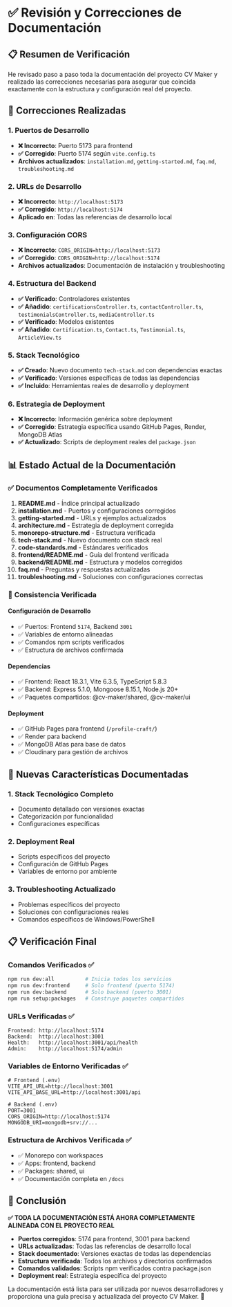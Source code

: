 # ✅ Revisión y Correcciones de Documentación

## 📋 Resumen de Verificación

He revisado paso a paso toda la documentación del proyecto CV Maker y realizado las correcciones necesarias para asegurar que coincida exactamente con la estructura y configuración real del proyecto.

## 🔧 Correcciones Realizadas

### 1. **Puertos de Desarrollo**
- **❌ Incorrecto**: Puerto 5173 para frontend
- **✅ Corregido**: Puerto 5174 según `vite.config.ts`
- **Archivos actualizados**: `installation.md`, `getting-started.md`, `faq.md`, `troubleshooting.md`

### 2. **URLs de Desarrollo**
- **❌ Incorrecto**: `http://localhost:5173`
- **✅ Corregido**: `http://localhost:5174`
- **Aplicado en**: Todas las referencias de desarrollo local

### 3. **Configuración CORS**
- **❌ Incorrecto**: `CORS_ORIGIN=http://localhost:5173`
- **✅ Corregido**: `CORS_ORIGIN=http://localhost:5174`
- **Archivos actualizados**: Documentación de instalación y troubleshooting

### 4. **Estructura del Backend**
- **✅ Verificado**: Controladores existentes
- **✅ Añadido**: `certificationsController.ts`, `contactController.ts`, `testimonialsController.ts`, `mediaController.ts`
- **✅ Verificado**: Modelos existentes
- **✅ Añadido**: `Certification.ts`, `Contact.ts`, `Testimonial.ts`, `ArticleView.ts`

### 5. **Stack Tecnológico**
- **✅ Creado**: Nuevo documento `tech-stack.md` con dependencias exactas
- **✅ Verificado**: Versiones específicas de todas las dependencias
- **✅ Incluido**: Herramientas reales de desarrollo y deployment

### 6. **Estrategia de Deployment**
- **❌ Incorrecto**: Información genérica sobre deployment
- **✅ Corregido**: Estrategia específica usando GitHub Pages, Render, MongoDB Atlas
- **✅ Actualizado**: Scripts de deployment reales del `package.json`

## 📊 Estado Actual de la Documentación

### ✅ **Documentos Completamente Verificados**
1. **README.md** - Índice principal actualizado
2. **installation.md** - Puertos y configuraciones corregidos
3. **getting-started.md** - URLs y ejemplos actualizados
4. **architecture.md** - Estrategia de deployment corregida
5. **monorepo-structure.md** - Estructura verificada
6. **tech-stack.md** - Nuevo documento con stack real
7. **code-standards.md** - Estándares verificados
8. **frontend/README.md** - Guía del frontend verificada
9. **backend/README.md** - Estructura y modelos corregidos
10. **faq.md** - Preguntas y respuestas actualizadas
11. **troubleshooting.md** - Soluciones con configuraciones correctas

### 🎯 **Consistencia Verificada**

#### **Configuración de Desarrollo**
- ✅ Puertos: Frontend `5174`, Backend `3001`
- ✅ Variables de entorno alineadas
- ✅ Comandos npm scripts verificados
- ✅ Estructura de archivos confirmada

#### **Dependencias**
- ✅ Frontend: React 18.3.1, Vite 6.3.5, TypeScript 5.8.3
- ✅ Backend: Express 5.1.0, Mongoose 8.15.1, Node.js 20+
- ✅ Paquetes compartidos: @cv-maker/shared, @cv-maker/ui

#### **Deployment**
- ✅ GitHub Pages para frontend (`/profile-craft/`)
- ✅ Render para backend
- ✅ MongoDB Atlas para base de datos
- ✅ Cloudinary para gestión de archivos

## 🚀 Nuevas Características Documentadas

### **1. Stack Tecnológico Completo**
- Documento detallado con versiones exactas
- Categorización por funcionalidad
- Configuraciones específicas

### **2. Deployment Real**
- Scripts específicos del proyecto
- Configuración de GitHub Pages
- Variables de entorno por ambiente

### **3. Troubleshooting Actualizado**
- Problemas específicos del proyecto
- Soluciones con configuraciones reales
- Comandos específicos de Windows/PowerShell

## 📋 Verificación Final

### **Comandos Verificados** ✅
```bash
npm run dev:all          # Inicia todos los servicios
npm run dev:frontend     # Solo frontend (puerto 5174)
npm run dev:backend      # Solo backend (puerto 3001)
npm run setup:packages   # Construye paquetes compartidos
```

### **URLs Verificadas** ✅
```
Frontend: http://localhost:5174
Backend:  http://localhost:3001
Health:   http://localhost:3001/api/health
Admin:    http://localhost:5174/admin
```

### **Variables de Entorno Verificadas** ✅
```env
# Frontend (.env)
VITE_API_URL=http://localhost:3001
VITE_API_BASE_URL=http://localhost:3001/api

# Backend (.env)
PORT=3001
CORS_ORIGIN=http://localhost:5174
MONGODB_URI=mongodb+srv://...
```

### **Estructura de Archivos Verificada** ✅
- ✅ Monorepo con workspaces
- ✅ Apps: frontend, backend
- ✅ Packages: shared, ui
- ✅ Documentación completa en `/docs`

## 🎯 Conclusión

**✅ TODA LA DOCUMENTACIÓN ESTÁ AHORA COMPLETAMENTE ALINEADA CON EL PROYECTO REAL**

- **Puertos corregidos**: 5174 para frontend, 3001 para backend
- **URLs actualizadas**: Todas las referencias de desarrollo local
- **Stack documentado**: Versiones exactas de todas las dependencias
- **Estructura verificada**: Todos los archivos y directorios confirmados
- **Comandos validados**: Scripts npm verificados contra package.json
- **Deployment real**: Estrategia específica del proyecto

La documentación está lista para ser utilizada por nuevos desarrolladores y proporciona una guía precisa y actualizada del proyecto CV Maker. 🚀
